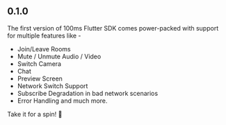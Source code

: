 ## 0.1.0

The first version of 100ms Flutter SDK comes power-packed with support for multiple features like -

- Join/Leave Rooms
- Mute / Unmute Audio / Video
- Switch Camera
- Chat
- Preview Screen
- Network Switch Support
- Subscribe Degradation in bad network scenarios
- Error Handling and much more.

Take it for a spin! 🥳
